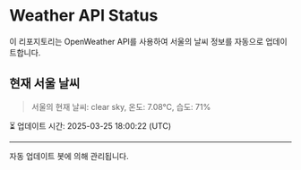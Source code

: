 
# Weather API Status

이 리포지토리는 OpenWeather API를 사용하여 서울의 날씨 정보를 자동으로 업데이트합니다.

## 현재 서울 날씨
> 서울의 현재 날씨: clear sky, 온도: 7.08°C, 습도: 71%

⏳ 업데이트 시간: 2025-03-25 18:00:22 (UTC)

---
자동 업데이트 봇에 의해 관리됩니다.
